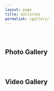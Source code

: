 ```yaml
---
layout: page
title: Galleries
permalink: /gallery/
---
```

### &nbsp;

## Photo Gallery


### &nbsp;

## Video Gallery
